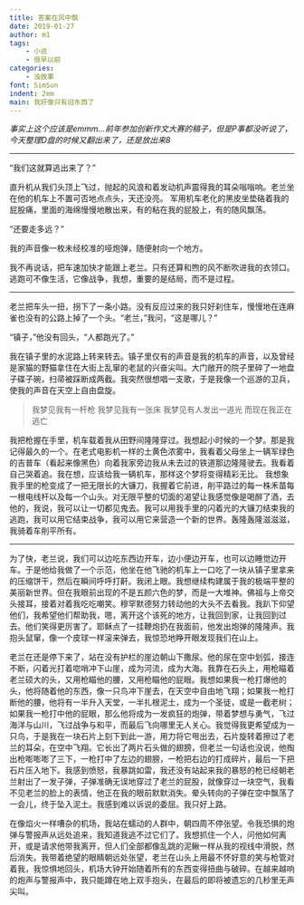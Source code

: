 ```yaml
---
title: 答案在风中飘
date: 2019-01-27
author: m1
tags: 
    - 小说
    - 很早以前
categories:
    - 浊故事
font: SimSun
indent: 2em
main: 我好像只有旧东西了
---
```


*事实上这个应该是emmm...前年参加创新作文大赛的稿子，但是P事都没听说了，今天整理D盘的时候又翻出来了，还是放出来8*

---

“我们这就算逃出来了？”

直升机从我们头顶上飞过，抛起的风浪和着发动机声震得我的耳朵嗡嗡响。老兰坐在他的机车上不置可否地点点头，天还没亮。
军用机车老化的黑皮坐垫硌着我的屁股痛，里面的海绵慢慢地散出来，有的粘在我的屁股上，有的随风飘荡。

“还要走多远？”

我的声音像一枚未经校准的哑炮弹，随便射向一个地方。

我不再说话，把车速加快才能跟上老兰。只有还算和煦的风不断吹进我的衣领口。逃跑可不像生活，它像战争，我想，重要的是结局，而不是过程。

---

老兰把车头一扭，拐下了一条小路。没有反应过来的我只好刹住车，慢慢地在连麻雀也没有的公路上掉了一个头。“老兰，”我问，“这是哪儿？”

“镇子，”他没有回头，“人都跑光了。”

我在镇子里的水泥路上转来转去。镇子里仅有的声音是我的机车的声音，以及曾经是家猫的野猫拿住在大街上乱窜的老鼠的兴奋尖叫。大门敞开的院子里碎了一地盘子碟子碗，扫帚被踩断成两截。我突然很想唱一支歌，于是我像一个巡游的卫兵，使我的声音在天空上自由盘旋。

>我梦见我有一杆枪
>我梦见我有一张床
>我梦见有人发出一道光
>而现在我正在逃亡

我把枪握在手里，机车载着我从田野间隆隆穿过。我想起小时候的一个梦。那是我记得最久的一个。在老式电影机一样的土黄色浓雾中，我看着父母坐上一辆军绿色的吉普车（看起来像黑色）向着我家旁边我从未去过的铁道那边隆隆驶去。我看着自己哭着追。我在想，应该给我一辆机车，那样这个梦将变得精彩无比。
我想象我手里的枪变成了一把无限长的大镰刀，我握着它前进，削平路过的每一株禾苗每一根电线杆以及每一个山头。对无限平整的切面的渴望让我感觉像是喝醉了酒，去他的，我说，我可以让一切都见鬼去。我可以用我手里的闪着光的大镰刀结束我的逃跑，我可以用它结束战争，我可以用它来营造一个新的世界。轰隆轰隆滋滋滋，我骑着车削平所有。

---

为了快，老兰说，我们可以边吃东西边开车，边小便边开车，也可以边睡觉边开车。于是他给我做了一个示范，他坐在他飞驰的机车上一口吃了一块从镇子里拿来的压缩饼干，然后在瞬间呼呼打鼾。我闭上眼。我想继续构建属于我的极端平整的美丽新世界。但在我眼前出现的不是五颜六色的梦，而是一大堆神。佛祖与上帝交头接耳，接着对着我吃吃嘲笑。穆罕默德努力转动他的大头不去看我。我趴下仰望他们，我希望他们帮助我，嗯，离开这个该死的地方，让我回到家，让我回到过去。他们笑得更厉害了。耶稣点了一挂鞭炮扔在我面前，他发出炮弹的隆隆声。我抱头鼠窜，像一个皮球一样滚来弹去，我惊恐地睁开眼发现我们在山上。

老兰在还是停下来了，站在没有护栏的崖边朝山下撒尿。他的尿在空中划弧，接连不断，闪着光打着唿哨冲下山崖，成为河流，成为大海。我靠在石头上，用枪瞄着老兰硕大的头，又用枪瞄他的腰，又用枪瞄他的屁眼。我想如果我一枪打爆他的头，他将随着他的东西，像一只鸟冲下崖去，在天空中自由地飞翔；如果我一枪打断他的腰，他将有一半升入天堂，一半扎根泥土，成为一个圣徒，或是一截老树；如果我一枪打中他的屁眼，那么他将成为一发疯狂的炮弹，带着梦想与勇气，飞过海洋与山川，飞过战争与和平，而最后飞向哪里无人关心。我觉得我更希望成为一只鸟，于是我在一块石片上刻下到此一游，用力将它甩出去，石片旋转着擦过了老兰的耳朵，在空中飞翔。它长出了两片石头做的翅膀，但老兰一句话也没说，他掏出枪嘭嘭嘭了三下，一枪打中了左边的翅膀，一枪把右边的打成碎片，最后一下把石片压入地下。我感到愤怒，我暴跳如雷，我还没有站起来我的暴怒的枪已经朝老兰射出了一发子弹，子弹准确无误地穿过了老兰的屁股，就像穿过一块空气，我看不见老兰的脸上的表情，他正在我的眼前默默消失。晕头转向的子弹在空中飘荡了一会儿，终于坠入泥土。我感到难以诉说的委屈。我只好上路。

在像焰火一样嘈杂的机场，我站在蠕动的人群中，朝四周不停张望。令我恐惧的炮弹与警报声从远处追来，我知道我逃不过它们了。我想抓住一个人，问他如何离开，或是请求他带我离开，但人们全部都像乱跳的泥鳅一样从我的视线中滑脱，然后消失。我带着绝望的眼睛朝远处张望，老兰在山头上用最不怀好意的笑与枪管对着我，我惊惧地回头，机场大钟开始随着所有的东西变得扭曲与破碎。在越来越响的炮声与警报声中，我只能蹲在地上双手抱头，在最后的即将被遗忘的几秒里无声尖叫。
